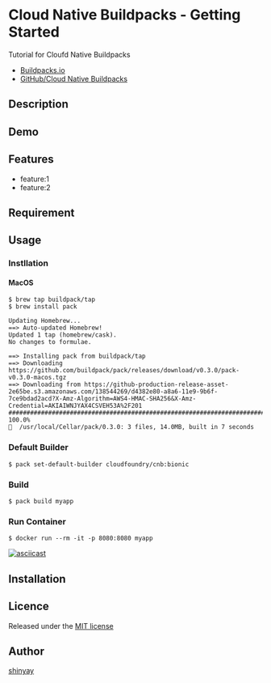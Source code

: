 # Cloud Native Buildpacks - Getting Started

Tutorial for Cloufd Native Buildpacks

- [Buildpacks.io](https://buildpacks.io)
- [GitHub/Cloud Native Buildpacks](https://github.com/buildpack)

## Description

## Demo

## Features

- feature:1
- feature:2

## Requirement

## Usage
### Instllation
#### MacOS
```
$ brew tap buildpack/tap
$ brew install pack
```

```
Updating Homebrew...
==> Auto-updated Homebrew!
Updated 1 tap (homebrew/cask).
No changes to formulae.

==> Installing pack from buildpack/tap
==> Downloading https://github.com/buildpack/pack/releases/download/v0.3.0/pack-v0.3.0-macos.tgz
==> Downloading from https://github-production-release-asset-2e65be.s3.amazonaws.com/138544269/d4382e80-a8a6-11e9-9b6f-7ce9bdad2acd?X-Amz-Algorithm=AWS4-HMAC-SHA256&X-Amz-Credential=AKIAIWNJYAX4CSVEH53A%2F201
######################################################################## 100.0%
🍺  /usr/local/Cellar/pack/0.3.0: 3 files, 14.0MB, built in 7 seconds
```

### Default Builder
```
$ pack set-default-builder cloudfoundry/cnb:bionic
```

### Build

```
$ pack build myapp
```

### Run Container

```
$ docker run --rm -it -p 8080:8080 myapp
```

[![asciicast](https://asciinema.org/a/dMDbUjTpGEEOnsaZPo351P7BD.png)](https://asciinema.org/a/dMDbUjTpGEEOnsaZPo351P7BD)

## Installation

## Licence

Released under the [MIT license](https://gist.githubusercontent.com/shinyay/56e54ee4c0e22db8211e05e70a63247e/raw/34c6fdd50d54aa8e23560c296424aeb61599aa71/LICENSE)

## Author

[shinyay](https://github.com/shinyay)
